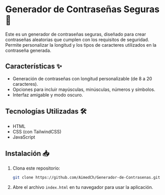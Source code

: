 # Generador de Contraseñas Seguras 🔐

Este es un generador de contraseñas seguras, diseñado para crear contraseñas aleatorias que cumplen con los requisitos de seguridad. Permite personalizar la longitud y los tipos de caracteres utilizados en la contraseña generada.

## Características ✨
- Generación de contraseñas con longitud personalizable (de 8 a 20 caracteres).
- Opciones para incluir mayúsculas, minúsculas, números y símbolos.
- Interfaz amigable y modo oscuro.

## Tecnologías Utilizadas 🛠️
- HTML
- CSS (con TailwindCSS)
- JavaScript

## Instalación 📥

1. Clona este repositorio:
    ```bash
    git clone https://github.com/AimedCh/Generador-de-Contrasenas.git
    ```

2. Abre el archivo `index.html` en tu navegador para usar la aplicación.

